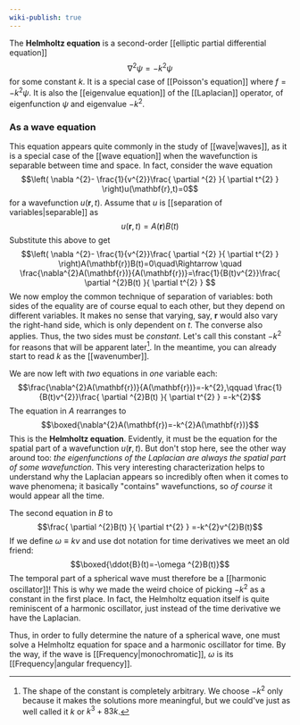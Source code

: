```yaml
---
wiki-publish: true
---
```

The **Helmholtz equation** is a second-order [[elliptic partial differential equation]]
$$\nabla ^{2}\psi=-k^{2}\psi$$
for some constant $k$. It is a special case of [[Poisson's equation]] where $f=-k^{2}\psi$. It is also the [[eigenvalue equation]] of the [[Laplacian]] operator, of eigenfunction $\psi$ and eigenvalue $-k^{2}$.
### As a wave equation
This equation appears quite commonly in the study of [[wave|waves]], as it is a special case of the [[wave equation]] when the wavefunction is separable between time and space. In fact, consider the wave equation
$$\left( \nabla ^{2}- \frac{1}{v^{2}}\frac{ \partial ^{2} }{ \partial t^{2} } \right)u(\mathbf{r},t)=0$$
for a wavefunction $u(\mathbf{r},t)$. Assume that $u$ is [[separation of variables|separable]] as
$$u(\mathbf{r},t)=A(\mathbf{r})B(t)$$
Substitute this above to get
$$\left( \nabla ^{2}- \frac{1}{v^{2}}\frac{ \partial ^{2} }{ \partial t^{2} }  \right)A(\mathbf{r})B(t)=0\quad\Rightarrow \quad \frac{\nabla^{2}A(\mathbf{r})}{A(\mathbf{r})}=\frac{1}{B(t)v^{2}}\frac{ \partial ^{2}B(t) }{ \partial t^{2} } $$
We now employ the common technique of separation of variables: both sides of the equality are of course equal to each other, but they depend on different variables. It makes no sense that varying, say, $\mathbf{r}$ would also vary the right-hand side, which is only dependent on $t$. The converse also applies. Thus, the two sides must be *constant*. Let's call this constant $-k^{2}$ for reasons that will be apparent later[^1]. In the meantime, you can already start to read $k$ as the [[wavenumber]].

We are now left with *two* equations in *one* variable each:
$$\frac{\nabla^{2}A(\mathbf{r})}{A(\mathbf{r})}=-k^{2},\qquad \frac{1}{B(t)v^{2}}\frac{ \partial ^{2}B(t) }{ \partial t^{2} } =-k^{2}$$
The equation in $A$ rearranges to
$$\boxed{\nabla^{2}A(\mathbf{r})=-k^{2}A(\mathbf{r})}$$
This is the **Helmholtz equation**. Evidently, it must be the equation for the spatial part of a wavefunction $u(\mathbf{r},t)$. But don't stop here, see the other way around too: *the eigenfunctions of the Laplacian are always the spatial part of some wavefunction*. This very interesting characterization helps to understand why the Laplacian appears so incredibly often when it comes to wave phenomena; it basically "contains" wavefunctions, so *of course* it would appear all the time.

The second equation in $B$ to
$$\frac{ \partial ^{2}B(t) }{ \partial t^{2} } =-k^{2}v^{2}B(t)$$
If we define $\omega\equiv kv$ and use dot notation for time derivatives we meet an old friend:
$$\boxed{\ddot{B}(t)=-\omega ^{2}B(t)}$$
The temporal part of a spherical wave must therefore be a [[harmonic oscillator]]! This is why we made the weird choice of picking $-k^{2}$ as a constant in the first place. In fact, the Helmholtz equation itself is quite reminiscent of a harmonic oscillator, just instead of the time derivative we have the Laplacian.

Thus, in order to fully determine the nature of a spherical wave, one must solve a Helmholtz equation for space and a harmonic oscillator for time. By the way, if the wave is [[Frequency|monochromatic]], $\omega$ is its [[Frequency|angular frequency]].

[^1]: The shape of the constant is completely arbitrary. We choose $-k^{2}$ only because it makes the solutions more meaningful, but we could've just as well called it $k$ or $k^{3}+83k$.
